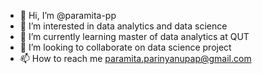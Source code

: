 - 👋 Hi, I’m @paramita-pp
- 👀 I’m interested in data analytics and data science
- 🌱 I’m currently learning master of data analytics at QUT
- 💞️ I’m looking to collaborate on data science project
- 📫 How to reach me paramita.parinyanupap@gmail.com

<!---
paramita-pp/paramita-pp is a ✨ special ✨ repository because its `README.md` (this file) appears on your GitHub profile.
You can click the Preview link to take a look at your changes.
--->
